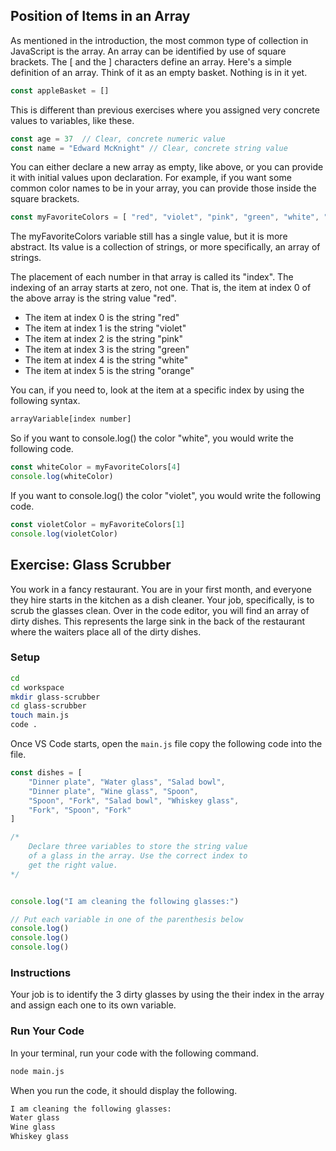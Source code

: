 ## Position of Items in an Array

As mentioned in the introduction, the most common type of collection in JavaScript is the array. An array can be identified by use of square brackets. The [ and the ] characters define an array. Here's a simple definition of an array. Think of it as an empty basket. Nothing is in it yet.

```js
const appleBasket = []
```

This is different than previous exercises where you assigned very concrete values to variables, like these.

```js
const age = 37  // Clear, concrete numeric value
const name = "Edward McKnight" // Clear, concrete string value
```

You can either declare a new array as empty, like above, or you can provide it with initial values upon declaration. For example, if you want some common color names to be in your array, you can provide those inside the square brackets.

```js
const myFavoriteColors = [ "red", "violet", "pink", "green", "white", "orange" ]
```

The myFavoriteColors variable still has a single value, but it is more abstract. Its value is a collection of strings, or more specifically, an array of strings.

The placement of each number in that array is called its "index". The indexing of an array starts at zero, not one. That is, the item at index 0 of the above array is the string value "red".

-   The item at index 0 is the string "red"
-   The item at index 1 is the string "violet"
-   The item at index 2 is the string "pink"
-   The item at index 3 is the string "green"
-   The item at index 4 is the string "white"
-   The item at index 5 is the string "orange"

You can, if you need to, look at the item at a specific index by using the following syntax.

```js
arrayVariable[index number]
```

So if you want to console.log() the color "white", you would write the following code.

```js
const whiteColor = myFavoriteColors[4]
console.log(whiteColor)
```

If you want to console.log() the color "violet", you would write the following code.

```js
const violetColor = myFavoriteColors[1]
console.log(violetColor)
```

## Exercise: Glass Scrubber

You work in a fancy restaurant. You are in your first month, and everyone they hire starts in the kitchen as a dish cleaner. Your job, specifically, is to scrub the glasses clean. Over in the code editor, you will find an array of dirty dishes. This represents the large sink in the back of the restaurant where the waiters place all of the dirty dishes.

### Setup

```sh
cd
cd workspace
mkdir glass-scrubber
cd glass-scrubber
touch main.js
code .
```

Once VS Code starts, open the `main.js` file copy the following code into the file.

```js
const dishes = [
    "Dinner plate", "Water glass", "Salad bowl",
    "Dinner plate", "Wine glass", "Spoon",
    "Spoon", "Fork", "Salad bowl", "Whiskey glass",
    "Fork", "Spoon", "Fork"
]

/*
    Declare three variables to store the string value
    of a glass in the array. Use the correct index to
    get the right value.
*/


console.log("I am cleaning the following glasses:")

// Put each variable in one of the parenthesis below
console.log()
console.log()
console.log()
```

### Instructions

Your job is to identify the 3 dirty glasses by using the their index in the array and assign each one to its own variable.

### Run Your Code

In your terminal, run your code with the following command.

```sh
node main.js
```

When you run the code, it should display the following.

```sh
I am cleaning the following glasses:
Water glass
Wine glass
Whiskey glass
```
